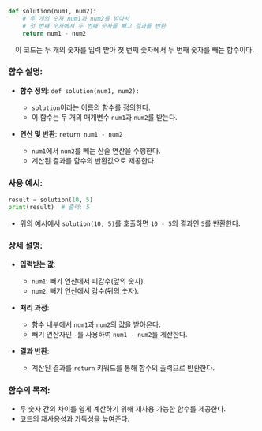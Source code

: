 ```python
def solution(num1, num2):
    # 두 개의 숫자 num1과 num2를 받아서
    # 첫 번째 숫자에서 두 번째 숫자를 빼고 결과를 반환
    return num1 - num2
```

&emsp;이 코드는 두 개의 숫자를 입력 받아 첫 번째 숫자에서 두 번째 숫자를 빼는 함수이다.

### 함수 설명:

- **함수 정의**: `def solution(num1, num2):`
  - `solution`이라는 이름의 함수를 정의한다.
  - 이 함수는 두 개의 매개변수 `num1`과 `num2`를 받는다.

- **연산 및 반환**: `return num1 - num2`
  - `num1`에서 `num2`를 빼는 산술 연산을 수행한다.
  - 계산된 결과를 함수의 반환값으로 제공한다.

### 사용 예시:

```python
result = solution(10, 5)
print(result)  # 출력: 5
```

- 위의 예시에서 `solution(10, 5)`를 호출하면 `10 - 5`의 결과인 `5`를 반환한다.

### 상세 설명:

- **입력받는 값**:
  - `num1`: 빼기 연산에서 피감수(앞의 숫자).
  - `num2`: 빼기 연산에서 감수(뒤의 숫자).

- **처리 과정**:
  - 함수 내부에서 `num1`과 `num2`의 값을 받아온다.
  - 빼기 연산자인 `-`를 사용하여 `num1 - num2`를 계산한다.

- **결과 반환**:
  - 계산된 결과를 `return` 키워드를 통해 함수의 출력으로 반환한다.

### 함수의 목적:

- 두 숫자 간의 차이를 쉽게 계산하기 위해 재사용 가능한 함수를 제공한다.
- 코드의 재사용성과 가독성을 높여준다.